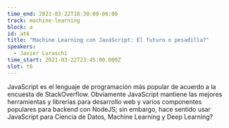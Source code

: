 ```yaml
---
time_end: 2021-03-22T18:30:00-06:00
track: machine-learning
block: a
id: at6
title: "Machine Learning con JavaScript: El futuro o pesadilla?"
speakers:
  - Javier Luraschi
time_start: 2021-03-22T23:45:00.000Z
slot: t6
---
```


JavaScript es el lenguaje de programación más popular de acuerdo a la encuesta de StackOverflow. Obviamente JavaScript mantiene las mejores herramientas y librerías para desarrollo web y varios componentes populares para backend con NodeJS; sin embargo, hace sentido usar JavaScript para Ciencia de Datos, Machine Learning y Deep Learning?